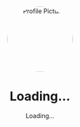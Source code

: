 <!DOCTYPE html>
<html lang="en">
<head>
  <meta charset="UTF-8">
  <meta name="viewport" content="width=device-width, initial-scale=1.0">
  <title>Profile Page</title>
  <style>
    /* Add some basic styles */
    .profile-container {
      text-align: center;
    }
    .profile-container img {
      width: 150px;
      height: 150px;
      border-radius: 50%;
    }
    .account-info {
      margin-top: 20px;
    }
    .account-info p {
      margin: 5px 0;
    }
  </style>
</head>
<body>
  <div id="profilePage">
    <div class="profile-container">
      <img id="profilePicture" src="default-avatar.png" alt="Profile Picture">
      <h1 id="profileName">Loading...</h1>
      <p id="profileEmail">Loading...</p>
    </div>
    <div id="accountInfo" class="account-info">
      <!-- Account details will be displayed here -->
    </div>
  </div>



<script>
const apiUrl = "https://script.google.com/macros/s/AKfycbyY9UyIOjwuLlJ0YK_KleuXXiEfkr1rnivBtbW-x1Ptn9YB4fS9ypBeCZPUECMsdpxt/exec"; // Replace with your Web App URL

// Function to fetch data based on email
function fetchDataByEmail(email) {
  console.log("Fetching data for email:", email); // Log email input for debugging

  fetch(`${apiUrl}?email=${encodeURIComponent(email)}`)
    .then(response => {
      console.log("Response received:", response); // Log the raw response object
      if (!response.ok) {
        console.error(`HTTP Error: ${response.status}`);
        throw new Error(`HTTP error! status: ${response.status}`);
      }
      return response.json();
    })
    .then(data => {
      console.log("Fetched Data:", data); // Log the fetched data for inspection

      if (data.error) {
        console.error("Error from API:", data.error);
        displayResult("N/A", "N/A", "N/A", "N/A", "N/A", "N/A", "N/A", "N/A", "N/A", "$0.00", "$0.00");
      } else {
        // Populate fields with the fetched data or default to "N/A" if data is missing
        displayResult(
          data["Account Number"] || "N/A",
          data["Name"] || "N/A",
          data["Email"] || "N/A",
          data["OrderID"] || "N/A",
          data["Phone"] || "N/A",
          formatAddress(
            data["Billing Street"], 
            data["Billing City"], 
            data["Billing State"], 
            data["Billing Postal"], 
            data["Billing Country"]
          ),
          formatAddress(
            data["Shipping Street"], 
            data["Shipping City"], 
            data["Shipping State"], 
            data["Shipping Postal"], 
            data["Shipping Country"]
          ),
          data["Item Name"] || "N/A",
          data["Item Quantity"] || "N/A",
          `$${parseFloat(data["Item Price"] || 0).toFixed(2)}`,
          `$${parseFloat(data["Total Amount"] || 0).toFixed(2)}`
        );
      }
    })
    .catch(error => {
      console.error("Fetch Error:", error); // Log any errors that occur
      displayResult("N/A", "N/A", "N/A", "N/A", "N/A", "N/A", "N/A", "N/A", "N/A", "$0.00", "$0.00");
    });
}

// Utility function to format addresses
function formatAddress(street, city, state, postal, country) {
  console.log("Formatting address with:", { street, city, state, postal, country }); // Debug address formatting
  return `${street || "N/A"}, ${city || "N/A"}, ${state || "N/A"}, ${postal || "N/A"}, ${country || "N/A"}`;
}

// Function to display the fetched result on the page
function displayResult(account, name, email, orderID, phone, billingAddress, shippingAddress, itemName, itemQty, itemPrice, totalAmount) {
  console.log("Displaying results:", { account, name, email, orderID, phone, billingAddress, shippingAddress, itemName, itemQty, itemPrice, totalAmount }); // Debug display values
  document.getElementById("account-number").textContent = account;
  document.getElementById("name").textContent = name;
  document.getElementById("email").textContent = email;
  document.getElementById("order-id").textContent = orderID;
  document.getElementById("phone").textContent = phone;
  document.getElementById("billing-address").textContent = billingAddress;
  document.getElementById("shipping-address").textContent = shippingAddress;
  document.getElementById("item-name").textContent = itemName;
  document.getElementById("item-quantity").textContent = itemQty;
  document.getElementById("item-price").textContent = itemPrice;
  document.getElementById("total-amount").textContent = totalAmount;
}

// Example usage: Call the function with a test email (replace with actual user input)
document.addEventListener("DOMContentLoaded", () => {
  const testEmail = "mycupofearth@gmail.com"; // Replace with user-provided email
  fetchDataByEmail(testEmail);
});
</script>
